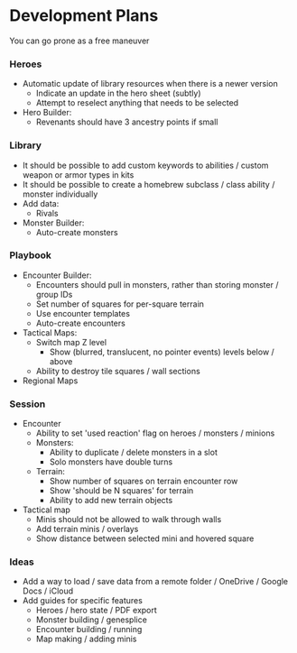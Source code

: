 # Development Plans

You can go prone as a free maneuver

### Heroes

* Automatic update of library resources when there is a newer version
  * Indicate an update in the hero sheet (subtly)
  * Attempt to reselect anything that needs to be selected
* Hero Builder:
  * Revenants should have 3 ancestry points if small

### Library

* It should be possible to add custom keywords to abilities / custom weapon or armor types in kits
* It should be possible to create a homebrew subclass / class ability / monster individually
* Add data:
  * Rivals
* Monster Builder:
  * Auto-create monsters

### Playbook

* Encounter Builder:
  * Encounters should pull in monsters, rather than storing monster / group IDs
  * Set number of squares for per-square terrain
  * Use encounter templates
  * Auto-create encounters
* Tactical Maps:
  * Switch map Z level
    * Show (blurred, translucent, no pointer events) levels below / above
  * Ability to destroy tile squares / wall sections
* Regional Maps

### Session

* Encounter
  * Ability to set 'used reaction' flag on heroes / monsters / minions
  * Monsters:
    * Ability to duplicate / delete monsters in a slot
    * Solo monsters have double turns
  * Terrain:
    * Show number of squares on terrain encounter row
    * Show 'should be N squares' for terrain
    * Ability to add new terrain objects
* Tactical map
  * Minis should not be allowed to walk through walls
  * Add terrain minis / overlays
  * Show distance between selected mini and hovered square

### Ideas

* Add a way to load / save data from a remote folder / OneDrive / Google Docs / iCloud
* Add guides for specific features
  * Heroes / hero state / PDF export
  * Monster building / genesplice
  * Encounter building / running
  * Map making / adding minis
